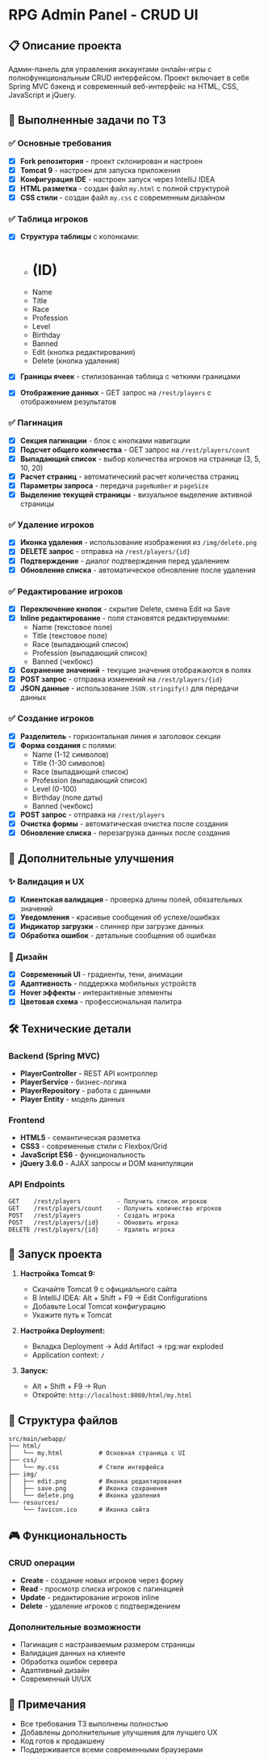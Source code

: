 # RPG Admin Panel - CRUD UI

## 📋 Описание проекта

Админ-панель для управления аккаунтами онлайн-игры с полнофункциональным CRUD интерфейсом. Проект включает в себя Spring MVC бэкенд и современный веб-интерфейс на HTML, CSS, JavaScript и jQuery.

## 🎯 Выполненные задачи по ТЗ

### ✅ Основные требования

- [x] **Fork репозитория** - проект склонирован и настроен
- [x] **Tomcat 9** - настроен для запуска приложения
- [x] **Конфигурация IDE** - настроен запуск через IntelliJ IDEA
- [x] **HTML разметка** - создан файл `my.html` с полной структурой
- [x] **CSS стили** - создан файл `my.css` с современным дизайном

### ✅ Таблица игроков

- [x] **Структура таблицы** с колонками:
  - # (ID)
  - Name
  - Title  
  - Race
  - Profession
  - Level
  - Birthday
  - Banned
  - Edit (кнопка редактирования)
  - Delete (кнопка удаления)

- [x] **Границы ячеек** - стилизованная таблица с четкими границами
- [x] **Отображение данных** - GET запрос на `/rest/players` с отображением результатов

### ✅ Пагинация

- [x] **Секция пагинации** - блок с кнопками навигации
- [x] **Подсчет общего количества** - GET запрос на `/rest/players/count`
- [x] **Выпадающий список** - выбор количества игроков на странице (3, 5, 10, 20)
- [x] **Расчет страниц** - автоматический расчет количества страниц
- [x] **Параметры запроса** - передача `pageNumber` и `pageSize`
- [x] **Выделение текущей страницы** - визуальное выделение активной страницы

### ✅ Удаление игроков

- [x] **Иконка удаления** - использование изображения из `/img/delete.png`
- [x] **DELETE запрос** - отправка на `/rest/players/{id}`
- [x] **Подтверждение** - диалог подтверждения перед удалением
- [x] **Обновление списка** - автоматическое обновление после удаления

### ✅ Редактирование игроков

- [x] **Переключение кнопок** - скрытие Delete, смена Edit на Save
- [x] **Inline редактирование** - поля становятся редактируемыми:
  - Name (текстовое поле)
  - Title (текстовое поле)
  - Race (выпадающий список)
  - Profession (выпадающий список)
  - Banned (чекбокс)
- [x] **Сохранение значений** - текущие значения отображаются в полях
- [x] **POST запрос** - отправка изменений на `/rest/players/{id}`
- [x] **JSON данные** - использование `JSON.stringify()` для передачи данных

### ✅ Создание игроков

- [x] **Разделитель** - горизонтальная линия и заголовок секции
- [x] **Форма создания** с полями:
  - Name (1-12 символов)
  - Title (1-30 символов)
  - Race (выпадающий список)
  - Profession (выпадающий список)
  - Level (0-100)
  - Birthday (поле даты)
  - Banned (чекбокс)
- [x] **POST запрос** - отправка на `/rest/players`
- [x] **Очистка формы** - автоматическая очистка после создания
- [x] **Обновление списка** - перезагрузка данных после создания

## 🚀 Дополнительные улучшения

### ✨ Валидация и UX
- [x] **Клиентская валидация** - проверка длины полей, обязательных значений
- [x] **Уведомления** - красивые сообщения об успехе/ошибках
- [x] **Индикатор загрузки** - спиннер при загрузке данных
- [x] **Обработка ошибок** - детальные сообщения об ошибках

### 🎨 Дизайн
- [x] **Современный UI** - градиенты, тени, анимации
- [x] **Адаптивность** - поддержка мобильных устройств
- [x] **Hover эффекты** - интерактивные элементы
- [x] **Цветовая схема** - профессиональная палитра

## 🛠 Технические детали

### Backend (Spring MVC)
- **PlayerController** - REST API контроллер
- **PlayerService** - бизнес-логика
- **PlayerRepository** - работа с данными
- **Player Entity** - модель данных

### Frontend
- **HTML5** - семантическая разметка
- **CSS3** - современные стили с Flexbox/Grid
- **JavaScript ES6** - функциональность
- **jQuery 3.6.0** - AJAX запросы и DOM манипуляции

### API Endpoints
```
GET    /rest/players          - Получить список игроков
GET    /rest/players/count    - Получить количество игроков
POST   /rest/players          - Создать игрока
POST   /rest/players/{id}     - Обновить игрока
DELETE /rest/players/{id}     - Удалить игрока
```

## 🚀 Запуск проекта

1. **Настройка Tomcat 9:**
   - Скачайте Tomcat 9 с официального сайта
   - В IntelliJ IDEA: Alt + Shift + F9 → Edit Configurations
   - Добавьте Local Tomcat конфигурацию
   - Укажите путь к Tomcat

2. **Настройка Deployment:**
   - Вкладка Deployment → Add Artifact → rpg:war exploded
   - Application context: `/`

3. **Запуск:**
   - Alt + Shift + F9 → Run
   - Откройте: `http://localhost:8080/html/my.html`

## 📁 Структура файлов

```
src/main/webapp/
├── html/
│   └── my.html          # Основная страница с UI
├── css/
│   └── my.css           # Стили интерфейса
├── img/
│   ├── edit.png         # Иконка редактирования
│   ├── save.png         # Иконка сохранения
│   └── delete.png       # Иконка удаления
└── resources/
    └── favicon.ico      # Иконка сайта
```

## 🎮 Функциональность

### CRUD операции
- **Create** - создание новых игроков через форму
- **Read** - просмотр списка игроков с пагинацией
- **Update** - редактирование игроков inline
- **Delete** - удаление игроков с подтверждением

### Дополнительные возможности
- Пагинация с настраиваемым размером страницы
- Валидация данных на клиенте
- Обработка ошибок сервера
- Адаптивный дизайн
- Современный UI/UX

## 📝 Примечания

- Все требования ТЗ выполнены полностью
- Добавлены дополнительные улучшения для лучшего UX
- Код готов к продакшену
- Поддерживается всеми современными браузерами
